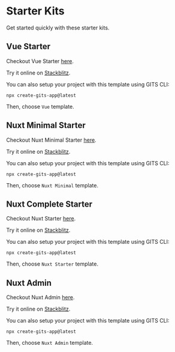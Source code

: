 # Starter Kits

Get started quickly with these starter kits.

## Vue Starter

Checkout Vue Starter [here](https://github.com/gitsindonesia/ui-component/tree/main/starter/vue).

Try it online on [Stackblitz](https://stackblitz.com/github/gitsindonesia/ui-component/tree/main/starter/vue).

You can also setup your project with this template using GITS CLI:

```
npx create-gits-app@latest
```

Then, choose `Vue` template.

## Nuxt Minimal Starter

Checkout Nuxt Minimal Starter [here](https://github.com/gitsindonesia/ui-component/tree/main/starter/nuxt-minimal).

Try it online on [Stackblitz](https://stackblitz.com/github/gitsindonesia/ui-component/tree/main/starter/vue).

You can also setup your project with this template using GITS CLI:

```
npx create-gits-app@latest
```

Then, choose `Nuxt Minimal` template.

## Nuxt Complete Starter

Checkout Nuxt Starter [here](https://github.com/gitsindonesia/nuxt-starter).

Try it online on [Stackblitz](https://stackblitz.com/github/gitsindonesia/nuxt-starter).

You can also setup your project with this template using GITS CLI:

```
npx create-gits-app@latest
```

Then, choose `Nuxt Starter` template.

## Nuxt Admin

Checkout Nuxt Admin [here](https://github.com/gitsindonesia/ui-component/tree/main/starter/nuxt-admin).

Try it online on [Stackblitz](https://stackblitz.com/github/gitsindonesia/ui-component/tree/main/starter/vue).

You can also setup your project with this template using GITS CLI:

```
npx create-gits-app@latest
```

Then, choose `Nuxt Admin` template.

